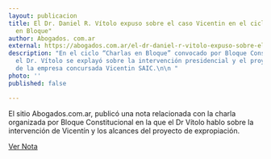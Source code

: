 ```yaml
---
layout: publicacion
title: El Dr. Daniel R. Vítolo expuso sobre el caso Vicentin en el ciclo "Charlas
  en Bloque"
author: Abogados. com.ar
external: https://abogados.com.ar/el-dr-daniel-r-vitolo-expuso-sobre-el-caso-vicentin-en-el-ciclo-charlas-en-bloque/26150?fbclid=IwAR14zSSuf_-EVeOAtj17k8IE9EiDKOjyf_9bCm5X0gN-EonojP1qUs1t1KM
description: "En el ciclo “Charlas en Bloque” convocado por Bloque Constitucional,
  el Dr. Vítolo se explayó sobre la intervención presidencial y el proyecto de expropiación
  de la empresa concursada Vicentin SAIC.\n\n "
photo: ''
published: false

---
```

El sitio Abogados.com.ar, publicó una nota relacionada con la charla organizada por Bloque Constitucional en la que el Dr Vítolo hablo sobre la intervención de Vicentín y los alcances del proyecto de expropiación.

[Ver Nota](https://abogados.com.ar/el-dr-daniel-r-vitolo-expuso-sobre-el-caso-vicentin-en-el-ciclo-charlas-en-bloque/26150?fbclid=IwAR14zSSuf_-EVeOAtj17k8IE9EiDKOjyf_9bCm5X0gN-EonojP1qUs1t1KM "Nota Abogados.com.ar")